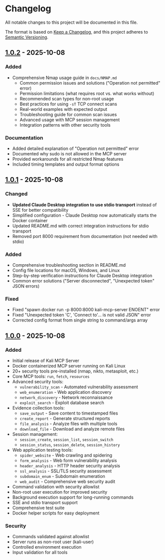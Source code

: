 # Changelog

All notable changes to this project will be documented in this file.

The format is based on [Keep a Changelog](https://keepachangelog.com/en/1.0.0/),
and this project adheres to [Semantic Versioning](https://semver.org/spec/v2.0.0.html).

## [1.0.2] - 2025-10-08

### Added
- Comprehensive Nmap usage guide in `docs/NMAP.md`
  - Common permission issues and solutions ("Operation not permitted" error)
  - Permission limitations (what requires root vs. what works without)
  - Recommended scan types for non-root usage
  - Best practices for using `-sT` TCP connect scans
  - Real-world examples with expected output
  - Troubleshooting guide for common scan issues
  - Advanced usage with MCP session management
  - Integration patterns with other security tools

### Documentation
- Added detailed explanation of "Operation not permitted" error
- Documented why sudo is not allowed in the MCP server
- Provided workarounds for all restricted Nmap features
- Included timing templates and output format options

## [1.0.1] - 2025-10-08

### Changed
- **Updated Claude Desktop integration to use stdio transport** instead of SSE for better compatibility
- Simplified configuration - Claude Desktop now automatically starts the Docker container
- Updated README.md with correct integration instructions for stdio transport
- Removed port 8000 requirement from documentation (not needed with stdio)

### Added
- Comprehensive troubleshooting section in README.md
- Config file locations for macOS, Windows, and Linux
- Step-by-step verification instructions for Claude Desktop integration
- Common error solutions ("Server disconnected", "Unexpected token" JSON errors)

### Fixed
- Fixed "spawn docker run -p 8000:8000 kali-mcp-server ENOENT" error
- Fixed "Unexpected token 'C', 'Connect to'... is not valid JSON" error
- Corrected config format from single string to command/args array

## [1.0.0] - 2025-10-08

### Added
- Initial release of Kali MCP Server
- Docker containerized MCP server running on Kali Linux
- 20+ security tools pre-installed (nmap, nikto, metasploit, etc.)
- Core MCP tools: `run`, `fetch`, `resources`
- Advanced security tools:
  - `vulnerability_scan` - Automated vulnerability assessment
  - `web_enumeration` - Web application discovery
  - `network_discovery` - Network reconnaissance
  - `exploit_search` - Exploit database search
- Evidence collection tools:
  - `save_output` - Save content to timestamped files
  - `create_report` - Generate structured reports
  - `file_analysis` - Analyze files with multiple tools
  - `download_file` - Download and analyze remote files
- Session management:
  - `session_create`, `session_list`, `session_switch`
  - `session_status`, `session_delete`, `session_history`
- Web application testing tools:
  - `spider_website` - Web crawling and spidering
  - `form_analysis` - Web form vulnerability analysis
  - `header_analysis` - HTTP header security analysis
  - `ssl_analysis` - SSL/TLS security assessment
  - `subdomain_enum` - Subdomain enumeration
  - `web_audit` - Comprehensive web security audit
- Command validation with security allowlist
- Non-root user execution for improved security
- Background execution support for long-running commands
- SSE and stdio transport support
- Comprehensive test suite
- Docker helper scripts for easy deployment

### Security
- Commands validated against allowlist
- Server runs as non-root user (kali-user)
- Controlled environment execution
- Input validation for all tools

[1.0.2]: https://github.com/yourusername/kali-mcp-server/compare/v1.0.1...v1.0.2
[1.0.1]: https://github.com/yourusername/kali-mcp-server/compare/v1.0.0...v1.0.1
[1.0.0]: https://github.com/yourusername/kali-mcp-server/releases/tag/v1.0.0
